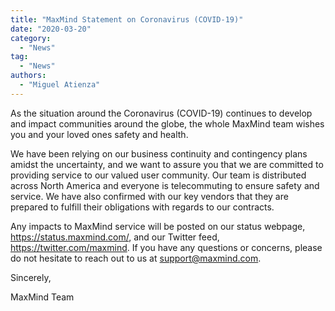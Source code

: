 ```yaml
---
title: "MaxMind Statement on Coronavirus (COVID-19)"
date: "2020-03-20"
category:
  - "News"
tag:
  - "News"
authors:
  - "Miguel Atienza"
---
```


As the situation around the Coronavirus (COVID-19) continues to develop and
impact communities around the globe, the whole MaxMind team wishes you and your
loved ones safety and health.

We have been relying on our business continuity and contingency plans amidst the
uncertainty, and we want to assure you that we are committed to providing
service to our valued user community. Our team is distributed across North
America and everyone is telecommuting to ensure safety and service. We have also
confirmed with our key vendors that they are prepared to fulfill their
obligations with regards to our contracts.

Any impacts to MaxMind service will be posted on our status webpage,
<https://status.maxmind.com/>, and our Twitter feed,
<https://twitter.com/maxmind>. If you have any questions or concerns, please do
not hesitate to reach out to us at <support@maxmind.com>.

Sincerely,

MaxMind Team
